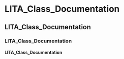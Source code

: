 # LITA_Class_Documentation
## LITA_Class_Documentation
### LITA_Class_Documentation
#### LITA_Class_Documentation
